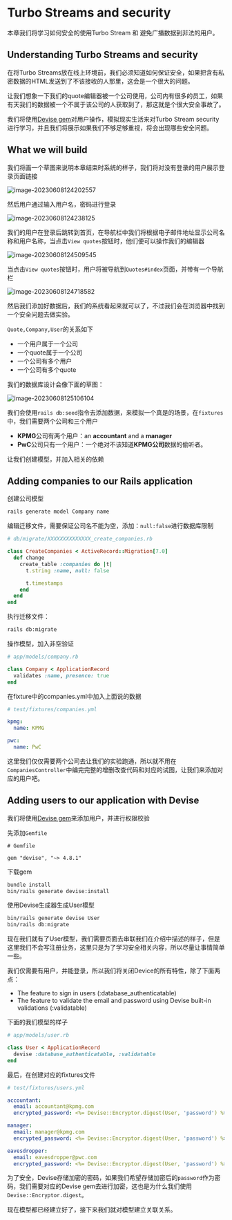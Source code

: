 # Turbo Streams and security

本章我们将学习如何安全的使用Turbo Stream 和 避免广播数据到非法的用户。

## Understanding Turbo Streams and security

在将Turbo Streams放在线上环境前，我们必须知道如何保证安全，如果把含有私密数据的HTML发送到了不该接收的人那里，这会是一个很大的问题。

让我们想象一下我们的quote编辑器被一个公司使用，公司内有很多的员工，如果有天我们的数据被一个不属于该公司的人获取到了，那这就是个很大安全事故了。

我们将使用[Devise gem](https://github.com/heartcombo/devise)对用户操作，模拟现实生活来对Turbo Stream security进行学习，并且我们将展示如果我们不够足够重视，将会出现哪些安全问题。

## What we will build

我们将画一个草图来说明本章结束时系统的样子，我们将对没有登录的用户展示登录页面链接

![image-20230608124202557](C:\Users\Administrator\AppData\Roaming\Typora\typora-user-images\image-20230608124202557.png)

然后用户通过输入用户名，密码进行登录

![image-20230608124238125](C:\Users\Administrator\AppData\Roaming\Typora\typora-user-images\image-20230608124238125.png)

我们的用户在登录后跳转到首页，在导航栏中我们将根据电子邮件地址显示公司名称和用户名称，当点击`View quotes`按钮时，他们便可以操作我们的编辑器

![image-20230608124509545](C:\Users\Administrator\AppData\Roaming\Typora\typora-user-images\image-20230608124509545.png)

当点击`View quotes`按钮时，用户将被导航到`Quotes#index`页面，并带有一个导航栏

![image-20230608124718582](C:\Users\Administrator\AppData\Roaming\Typora\typora-user-images\image-20230608124718582.png)

然后我们添加好数据后，我们的系统看起来就可以了，不过我们会在浏览器中找到一个安全问题去做实验。

`Quote,Company,User`的关系如下

- 一个用户属于一个公司
- 一个quote属于一个公司
- 一个公司有多个用户
- 一个公司有多个quote

我们的数据库设计会像下面的草图：

![image-20230608125106104](C:\Users\Administrator\AppData\Roaming\Typora\typora-user-images\image-20230608125106104.png)

我们会使用`rails db:seed`指令去添加数据，来模拟一个真是的场景，在`fixtures`中，我们需要两个公司和三个用户

- **KPMG**公司有两个用户：an **accountant** and a **manager**
- **PwC**公司只有一个用户：一个绝对不该知道**KPMG公司**数据的偷听者。

让我们创建模型，并加入相关的依赖

## Adding companies to our Rails application

创建公司模型

```sh
rails generate model Company name
```

编辑迁移文件，需要保证公司名不能为空，添加：`null:false`进行数据库限制

```ruby
# db/migrate/XXXXXXXXXXXXXX_create_companies.rb

class CreateCompanies < ActiveRecord::Migration[7.0]
  def change
    create_table :companies do |t|
      t.string :name, null: false

      t.timestamps
    end
  end
end
```

执行迁移文件：

```sh
rails db:migrate
```

操作模型，加入非空验证

```ruby
# app/models/company.rb

class Company < ApplicationRecord
  validates :name, presence: true
end
```

在fixture中的companies.yml中加入上面说的数据

```yml
# test/fixtures/companies.yml

kpmg:
  name: KPMG

pwc:
  name: PwC
```

这里我们仅仅需要两个公司去让我们的实验跑通，所以就不用在`CompaniesController`中编完完整的增删改查代码和对应的试图，让我们来添加对应的用户吧。

## Adding users to our application with Devise

我们将使用[Devise gem](https://github.com/heartcombo/devise)来添加用户，并进行权限校验

先添加`Gemfile`

```
# Gemfile

gem "devise", "~> 4.8.1"
```

下载gem

```sh
bundle install
bin/rails generate devise:install
```

使用Devise生成器生成User模型

```sh
bin/rails generate devise User
bin/rails db:migrate
```

现在我们就有了User模型，我们需要页面去串联我们在介绍中描述的样子，但是这里我们不会写注册业务，这里只是为了学习安全相关内容，所以尽量让事情简单一些。

我们仅需要有用户，并能登录，所以我们将关闭Device的所有特性，除了下面两点：

- The feature to sign in users (:database_authenticatable)
- The feature to validate the email and password using Devise built-in validations (:validatable)

下面的我们模型的样子

```ruby
# app/models/user.rb

class User < ApplicationRecord
  devise :database_authenticatable, :validatable
end
```

最后，在创建对应的fixtures文件

```yml
# test/fixtures/users.yml

accountant:
  email: accountant@kpmg.com
  encrypted_password: <%= Devise::Encryptor.digest(User, 'password') %>

manager:
  email: manager@kpmg.com
  encrypted_password: <%= Devise::Encryptor.digest(User, 'password') %>

eavesdropper:
  email: eavesdropper@pwc.com
  encrypted_password: <%= Devise::Encryptor.digest(User, 'password') %>
```

为了安全，Devise存储加密的密码，如果我们希望存储加密后的`password`作为密码，我们需要对应的Devise gem去进行加密，这也是为什么我们使用`Devise::Encryptor.digest`。

现在模型都已经建立好了，接下来我们就对模型建立关联关系。
